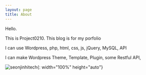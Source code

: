 ```yaml
---
layout: page
title: About
---
```


Hello.

This is Project0210.
This blog is for my porfolio

I can use
Wordpress, php, html, css, js, jQuery, MySQL, API

I can make
Wordpress Theme, Template, Plugin,
some Restful API,

![seonjinhitech](https://github.com/project0210/project0210.github.io/blob/master/_posts/images/profile/qrcode.png?raw=true){: width="100%" height="auto"}

